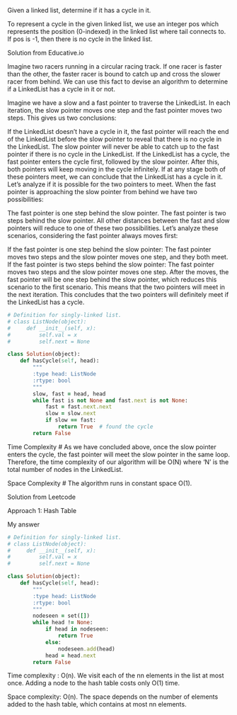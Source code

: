 Given a linked list, determine if it has a cycle in it.

To represent a cycle in the given linked list, we use an integer pos which represents the position (0-indexed) in the linked list where tail connects to. If pos is -1, then there is no cycle in the linked list.

Solution from Educative.io

Imagine two racers running in a circular racing track. If one racer is faster than the other, the faster racer is bound to catch up and cross the slower racer from behind. We can use this fact to devise an algorithm to determine if a LinkedList has a cycle in it or not.

Imagine we have a slow and a fast pointer to traverse the LinkedList. In each iteration, the slow pointer moves one step and the fast pointer moves two steps. This gives us two conclusions:

If the LinkedList doesn’t have a cycle in it, the fast pointer will reach the end of the LinkedList before the slow pointer to reveal that there is no cycle in the LinkedList.
The slow pointer will never be able to catch up to the fast pointer if there is no cycle in the LinkedList.
If the LinkedList has a cycle, the fast pointer enters the cycle first, followed by the slow pointer. After this, both pointers will keep moving in the cycle infinitely. If at any stage both of these pointers meet, we can conclude that the LinkedList has a cycle in it. Let’s analyze if it is possible for the two pointers to meet. When the fast pointer is approaching the slow pointer from behind we have two possibilities:

The fast pointer is one step behind the slow pointer.
The fast pointer is two steps behind the slow pointer.
All other distances between the fast and slow pointers will reduce to one of these two possibilities. Let’s analyze these scenarios, considering the fast pointer always moves first:

If the fast pointer is one step behind the slow pointer: The fast pointer moves two steps and the slow pointer moves one step, and they both meet.
If the fast pointer is two steps behind the slow pointer: The fast pointer moves two steps and the slow pointer moves one step. After the moves, the fast pointer will be one step behind the slow pointer, which reduces this scenario to the first scenario. This means that the two pointers will meet in the next iteration.
This concludes that the two pointers will definitely meet if the LinkedList has a cycle. 

```ruby
# Definition for singly-linked list.
# class ListNode(object):
#     def __init__(self, x):
#         self.val = x
#         self.next = None

class Solution(object):
    def hasCycle(self, head):
        """
        :type head: ListNode
        :rtype: bool
        """
        slow, fast = head, head
        while fast is not None and fast.next is not None:
            fast = fast.next.next
            slow = slow.next
            if slow == fast:
                return True  # found the cycle
        return False
```

Time Complexity #
As we have concluded above, once the slow pointer enters the cycle, the fast pointer will meet the slow pointer in the same loop. Therefore, the time complexity of our algorithm will be O(N) where ‘N’ is the total number of nodes in the LinkedList.

Space Complexity #
The algorithm runs in constant space O(1).

Solution from Leetcode

Approach 1: Hash Table

My answer

```ruby
# Definition for singly-linked list.
# class ListNode(object):
#     def __init__(self, x):
#         self.val = x
#         self.next = None

class Solution(object):
    def hasCycle(self, head):
        """
        :type head: ListNode
        :rtype: bool
        """
        nodeseen = set([])
        while head != None:
            if head in nodeseen:
                return True
            else:
                nodeseen.add(head)
            head = head.next
        return False
```

Time complexity : O(n). We visit each of the nn elements in the list at most once. Adding a node to the hash table costs only O(1) time.

Space complexity: O(n). The space depends on the number of elements added to the hash table, which contains at most nn elements.
